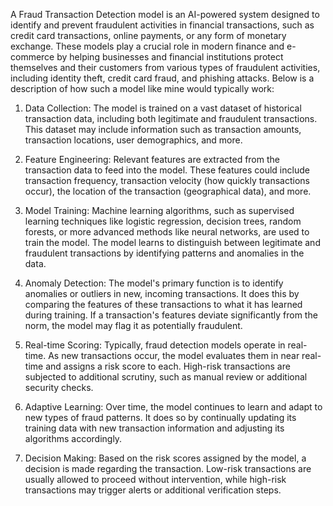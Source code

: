 A Fraud Transaction Detection model is an AI-powered system designed to identify and prevent fraudulent activities in financial transactions, such as credit card transactions, online payments, or any form of monetary exchange. These models play a crucial role in modern finance and e-commerce by helping businesses and financial institutions protect themselves and their customers from various types of fraudulent activities, including identity theft, credit card fraud, and phishing attacks. Below is a description of how such a model like mine would typically work:

1. Data Collection: The model is trained on a vast dataset of historical transaction data, including both legitimate and fraudulent transactions. This dataset may include information such as transaction amounts, transaction locations, user demographics, and more.

2. Feature Engineering: Relevant features are extracted from the transaction data to feed into the model. These features could include transaction frequency, transaction velocity (how quickly transactions occur), the location of the transaction (geographical data), and more.

3. Model Training: Machine learning algorithms, such as supervised learning techniques like logistic regression, decision trees, random forests, or more advanced methods like neural networks, are used to train the model. The model learns to distinguish between legitimate and fraudulent transactions by identifying patterns and anomalies in the data.

4. Anomaly Detection: The model's primary function is to identify anomalies or outliers in new, incoming transactions. It does this by comparing the features of these transactions to what it has learned during training. If a transaction's features deviate significantly from the norm, the model may flag it as potentially fraudulent.

5. Real-time Scoring: Typically, fraud detection models operate in real-time. As new transactions occur, the model evaluates them in near real-time and assigns a risk score to each. High-risk transactions are subjected to additional scrutiny, such as manual review or additional security checks.

6. Adaptive Learning: Over time, the model continues to learn and adapt to new types of fraud patterns. It does so by continually updating its training data with new transaction information and adjusting its algorithms accordingly.

7. Decision Making: Based on the risk scores assigned by the model, a decision is made regarding the transaction. Low-risk transactions are usually allowed to proceed without intervention, while high-risk transactions may trigger alerts or additional verification steps.

